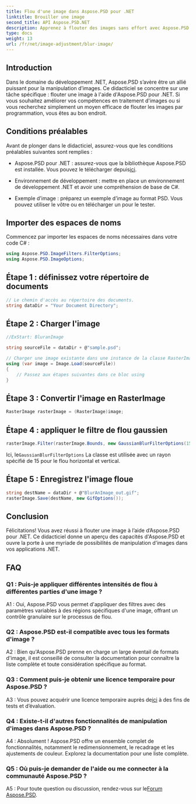 ```yaml
---
title: Flou d'une image dans Aspose.PSD pour .NET
linktitle: Brouiller une image
second_title: API Aspose.PSD.NET
description: Apprenez à flouter des images sans effort avec Aspose.PSD pour .NET. Un guide étape par étape pour une manipulation transparente des images dans vos projets C#.
type: docs
weight: 13
url: /fr/net/image-adjustment/blur-image/
---
```

## Introduction

Dans le domaine du développement .NET, Aspose.PSD s’avère être un allié puissant pour la manipulation d’images. Ce didacticiel se concentre sur une tâche spécifique : flouter une image à l'aide d'Aspose.PSD pour .NET. Si vous souhaitez améliorer vos compétences en traitement d'images ou si vous recherchez simplement un moyen efficace de flouter les images par programmation, vous êtes au bon endroit.

## Conditions préalables

Avant de plonger dans le didacticiel, assurez-vous que les conditions préalables suivantes sont remplies :

-  Aspose.PSD pour .NET : assurez-vous que la bibliothèque Aspose.PSD est installée. Vous pouvez le télécharger depuis[ici](https://releases.aspose.com/psd/net/).

- Environnement de développement : mettre en place un environnement de développement .NET et avoir une compréhension de base de C#.

- Exemple d’image : préparez un exemple d’image au format PSD. Vous pouvez utiliser le vôtre ou en télécharger un pour le tester.

## Importer des espaces de noms

Commencez par importer les espaces de noms nécessaires dans votre code C# :

```csharp
using Aspose.PSD.ImageFilters.FilterOptions;
using Aspose.PSD.ImageOptions;
```

## Étape 1 : définissez votre répertoire de documents

```csharp
// Le chemin d'accès au répertoire des documents.
string dataDir = "Your Document Directory";
```

## Étape 2 : Charger l'image

```csharp
//ExStart: BluranImage

string sourceFile = dataDir + @"sample.psd";

// Charger une image existante dans une instance de la classe RasterImage
using (var image = Image.Load(sourceFile))
{
    // Passez aux étapes suivantes dans ce bloc using
}
```

## Étape 3 : Convertir l'image en RasterImage

```csharp
RasterImage rasterImage = (RasterImage)image;
```

## Étape 4 : appliquer le filtre de flou gaussien

```csharp
rasterImage.Filter(rasterImage.Bounds, new GaussianBlurFilterOptions(15, 15));
```

 Ici, le`GaussianBlurFilterOptions` La classe est utilisée avec un rayon spécifié de 15 pour le flou horizontal et vertical.

## Étape 5 : Enregistrez l'image floue

```csharp
string destName = dataDir + @"BlurAnImage_out.gif";
rasterImage.Save(destName, new GifOptions());
```

## Conclusion

Félicitations! Vous avez réussi à flouter une image à l’aide d’Aspose.PSD pour .NET. Ce didacticiel donne un aperçu des capacités d'Aspose.PSD et ouvre la porte à une myriade de possibilités de manipulation d'images dans vos applications .NET.

## FAQ

### Q1 : Puis-je appliquer différentes intensités de flou à différentes parties d'une image ?

A1 : Oui, Aspose.PSD vous permet d'appliquer des filtres avec des paramètres variables à des régions spécifiques d'une image, offrant un contrôle granulaire sur le processus de flou.

### Q2 : Aspose.PSD est-il compatible avec tous les formats d'image ?

A2 : Bien qu'Aspose.PSD prenne en charge un large éventail de formats d'image, il est conseillé de consulter la documentation pour connaître la liste complète et toute considération spécifique au format.

### Q3 : Comment puis-je obtenir une licence temporaire pour Aspose.PSD ?

 A3 : Vous pouvez acquérir une licence temporaire auprès de[ici](https://purchase.aspose.com/temporary-license/) à des fins de tests et d’évaluation.

### Q4 : Existe-t-il d'autres fonctionnalités de manipulation d'images dans Aspose.PSD ?

A4 : Absolument ! Aspose.PSD offre un ensemble complet de fonctionnalités, notamment le redimensionnement, le recadrage et les ajustements de couleur. Explorez la documentation pour une liste complète.

### Q5 : Où puis-je demander de l'aide ou me connecter à la communauté Aspose.PSD ?

 A5 : Pour toute question ou discussion, rendez-vous sur le[Forum Aspose.PSD](https://forum.aspose.com/c/psd/34).